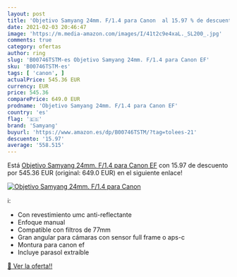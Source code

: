 ```yaml
---
layout: post
title: 'Objetivo Samyang 24mm. F/1.4 para Canon  al 15.97 % de descuento'
date: 2021-02-03 20:46:47
image: 'https://m.media-amazon.com/images/I/41t2c9e4xaL._SL200_.jpg'
comments: true
category: ofertas
author: ring
slug: 'B00746TSTM-es Objetivo Samyang 24mm. F/1.4 para Canon EF'
sku: 'B00746TSTM-es'
tags: [ 'canon', ]
actualPrice: 545.36 EUR
currency: EUR
price: 545.36
comparePrice: 649.0 EUR
prodname: 'Objetivo Samyang 24mm. F/1.4 para Canon EF'
country: 'es'
flag: '🇪🇸'
brand: 'Samyang'
buyurl: 'https://www.amazon.es/dp/B00746TSTM/?tag=tolees-21'
descuento: '15.97'
average: '558.515'
---
```


Está [Objetivo Samyang 24mm. F/1.4 para Canon EF](https://www.amazon.es/dp/B00746TSTM/?tag=tolees-21) con 15.97 de descuento por 545.36 EUR (original: 649.0 EUR) en el siguiente enlace!

[![Objetivo Samyang 24mm. F/1.4 para Canon ](https://m.media-amazon.com/images/I/41t2c9e4xaL._SL200_.jpg)](https://www.amazon.es/dp/B00746TSTM/?tag=tolees-21)

ℹ️:

- Con revestimiento umc anti-reflectante
- Enfoque manual
- Compatible con filtros de 77mm
- Gran angular para cámaras con sensor full frame o aps-c
- Montura para canon ef
- Incluye parasol extraíble

[🛒 Ver la oferta!!](https://www.amazon.es/dp/B00746TSTM/?tag=tolees-21)
